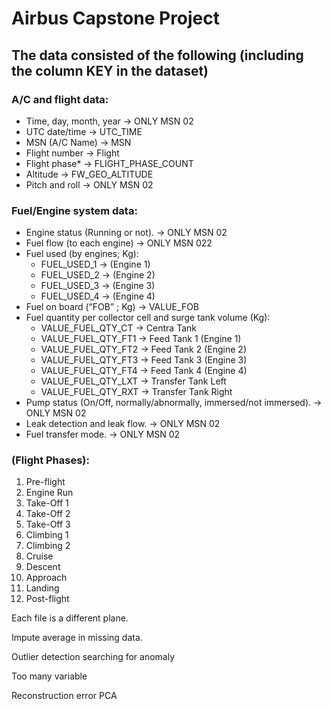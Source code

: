 # Airbus Capstone Project

## The data consisted of the following (including the column KEY in the dataset)

### A/C and flight data:

- Time, day, month, year → ONLY MSN 02
- UTC date/time → UTC_TIME
- MSN (A/C Name) → ​​MSN
- Flight number → Flight
- Flight phase\* → FLIGHT_PHASE_COUNT
- Altitude → FW_GEO_ALTITUDE
- Pitch and roll → ONLY MSN 02

### Fuel/Engine system data:

- Engine status (Running or not). → ONLY MSN 02
- Fuel flow (to each engine) → ONLY MSN 022
- Fuel used (by engines; Kg):
  - FUEL_USED_1 → (Engine 1)
  - FUEL_USED_2 → (Engine 2)
  - FUEL_USED_3 → (Engine 3)
  - FUEL_USED_4 → (Engine 4)
- Fuel on board (“FOB” ; Kg) → VALUE_FOB
- Fuel quantity per collector cell and surge tank volume (Kg):
  - VALUE_FUEL_QTY_CT → Centra Tank
  - VALUE_FUEL_QTY_FT1 → Feed Tank 1 (Engine 1)
  - VALUE_FUEL_QTY_FT2 → Feed Tank 2 (Engine 2)
  - VALUE_FUEL_QTY_FT3 → Feed Tank 3 (Engine 3)
  - VALUE_FUEL_QTY_FT4 → Feed Tank 4 (Engine 4)
  - VALUE_FUEL_QTY_LXT → Transfer Tank Left
  - VALUE_FUEL_QTY_RXT → Transfer Tank Right
- Pump status (On/Off, normally/abnormally, immersed/not immersed). → ONLY MSN 02
- Leak detection and leak flow. → ONLY MSN 02
- Fuel transfer mode. → ONLY MSN 02

### (Flight Phases):

1. Pre-flight
2. Engine Run
3. Take-Off 1
4. Take-Off 2
5. Take-Off 3
6. Climbing 1
7. Climbing 2
8. Cruise
9. Descent
10. Approach
11. Landing
12. Post-flight

Each file is a different plane.

Impute average in missing data.

Outlier detection searching for anomaly

Too many variable

Reconstruction error PCA
